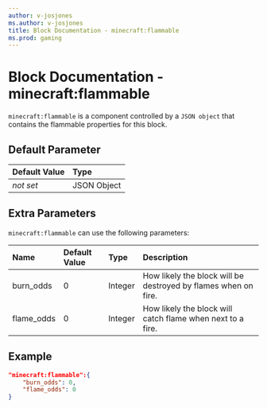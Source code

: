 ```yaml
---
author: v-josjones
ms.author: v-josjones
title: Block Documentation - minecraft:flammable
ms.prod: gaming
---
```


# Block Documentation - minecraft:flammable

`minecraft:flammable` is a component controlled by a `JSON object` that contains the flammable properties for this block.

## Default Parameter

|Default Value|Type |
|:----|:----|
|*not set*| JSON Object|

## Extra Parameters

`minecraft:flammable` can use the following parameters:

|Name |Default Value  |Type  |Description  |
|:----------|:----------|:----------|:----------|
|burn_odds| 0| Integer| How likely the block will be destroyed by flames when on fire. |
|flame_odds| 0| Integer| How likely the block will catch flame when next to a fire. |

## Example

```json
"minecraft:flammable":{
    "burn_odds": 0,
    "flame_odds": 0
}
```
